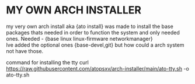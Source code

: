 # MY OWN ARCH INSTALLER

my very own arch install aka {ato install} was made to install the base packages thats needed in order to function the system and only needed ones.
Needed - {base linux linux-firmware networkmanager}  
Ive added the optional ones {base-devel,git} but how could a arch system not have those.

command for installing the tty curl https://raw.githubusercontent.com/atopsxv/arch-installer/main/ato-tty.sh -o ato-tty.sh
